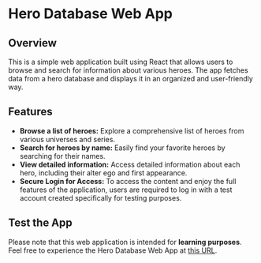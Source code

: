 # Hero Database Web App

## Overview

This is a simple web application built using React that allows users to browse and search for information about various heroes. The app fetches data from a hero database and displays it in an organized and user-friendly way.

## Features

- **Browse a list of heroes:** Explore a comprehensive list of heroes from various universes and series.
- **Search for heroes by name:** Easily find your favorite heroes by searching for their names.
- **View detailed information:** Access detailed information about each hero, including their alter ego and first appearance.
- **Secure Login for Access:** To access the content and enjoy the full features of the application, users are required to log in with a test account created specifically for testing purposes.

## Test the App

Please note that this web application is intended for **learning purposes**. Feel free to experience the Hero Database Web App at [this URL](https://react-heroes-card.netlify.app). 